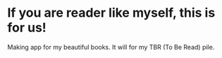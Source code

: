 # If you are reader like myself, this is for us! 
Making app for my beautiful books. It will for my TBR (To Be Read) pile. 
